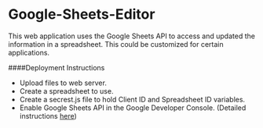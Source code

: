 # Google-Sheets-Editor

This web application uses the Google Sheets API to access and updated the information in a spreadsheet. This could be customized for certain applications.

####Deployment Instructions
- Upload files to web server.
- Create a spreadsheet to use.
- Create a secrest.js file to hold Client ID and Spreadsheet ID variables.
- Enable Google Sheets API in the Google Developer Console. (Detailed instructions [here](https://developers.google.com/sheets/quickstart/js))
